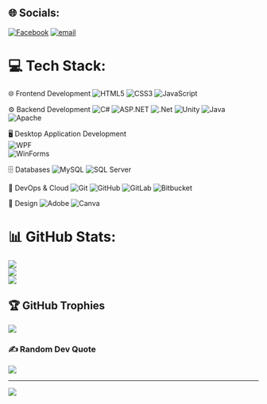 
## 🌐 Socials:
[![Facebook](https://img.shields.io/badge/Facebook-%231877F2.svg?logo=Facebook&logoColor=white)](https://www.facebook.com/ducanh.khuong.1414/) [![email](https://img.shields.io/badge/Email-D14836?logo=gmail&logoColor=white)](mailto:khuongducanh.kda@gmail.com) 

# 💻 Tech Stack:
🌐 Frontend Development
![HTML5](https://img.shields.io/badge/html5-%23E34F26.svg?style=for-the-badge&logo=html5&logoColor=white) ![CSS3](https://img.shields.io/badge/css3-%231572B6.svg?style=for-the-badge&logo=css3&logoColor=white) ![JavaScript](https://img.shields.io/badge/JavaScript-F7DF1E?logo=javascript&logoColor=black&style=for-the-badge)

⚙️ Backend Development
![C#](https://img.shields.io/badge/c%23-%23239120.svg?style=for-the-badge&logo=csharp&logoColor=white) ![ASP.NET](https://img.shields.io/badge/ASP.NET-512BD4?logo=dotnet&logoColor=white&style=for-the-badge) ![.Net](https://img.shields.io/badge/.NET-5C2D91?style=for-the-badge&logo=.net&logoColor=white) ![Unity](https://img.shields.io/badge/unity-%23000000.svg?style=for-the-badge&logo=unity&logoColor=white)
![Java](https://img.shields.io/badge/java-%23ED8B00.svg?style=for-the-badge&logo=openjdk&logoColor=white) ![Apache](https://img.shields.io/badge/apache-%23D42029.svg?style=for-the-badge&logo=apache&logoColor=white)

🖥️ Desktop Application Development  
![WPF](https://img.shields.io/badge/WPF-%235C2D91.svg?style=for-the-badge&logo=.net&logoColor=white)  
![WinForms](https://img.shields.io/badge/WinForms-%235C2D91.svg?style=for-the-badge&logo=windows&logoColor=white)

🗄️ Databases
![MySQL](https://img.shields.io/badge/mysql-4479A1.svg?style=for-the-badge&logo=mysql&logoColor=white) 
![SQL Server](https://img.shields.io/badge/-SQL%20Server-CC2927?logo=microsoft-sql-server&logoColor=white&style=for-the-badge)

🚀 DevOps & Cloud
![Git](https://img.shields.io/badge/git-%23F05033.svg?style=for-the-badge&logo=git&logoColor=white) ![GitHub](https://img.shields.io/badge/github-%23121011.svg?style=for-the-badge&logo=github&logoColor=white) 
![GitLab](https://img.shields.io/badge/gitlab-%23181717.svg?style=for-the-badge&logo=gitlab&logoColor=white) ![Bitbucket](https://img.shields.io/badge/bitbucket-%230047B3.svg?style=for-the-badge&logo=bitbucket&logoColor=white) 

🎨 Design
![Adobe](https://img.shields.io/badge/adobe-%23FF0000.svg?style=for-the-badge&logo=adobe&logoColor=white) 
![Canva](https://img.shields.io/badge/Canva-%2300C4CC.svg?style=for-the-badge&logo=Canva&logoColor=white) 

# 📊 GitHub Stats:
![](https://github-readme-stats.vercel.app/api?username=kdadeptrai&theme=dark&hide_border=false&include_all_commits=false&count_private=false)<br/>
![](https://nirzak-streak-stats.vercel.app/?user=kdadeptrai&theme=dark&hide_border=false)<br/>
![](https://github-readme-stats.vercel.app/api/top-langs/?username=kdadeptrai&theme=dark&hide_border=false&include_all_commits=false&count_private=false&layout=compact)

## 🏆 GitHub Trophies
![](https://github-profile-trophy.vercel.app/?username=kdadeptrai&theme=radical&no-frame=false&no-bg=true&margin-w=4)

### ✍️ Random Dev Quote
![](https://quotes-github-readme.vercel.app/api?type=horizontal&theme=radical)

---
[![](https://visitcount.itsvg.in/api?id=kdadeptrai&icon=0&color=0)](https://visitcount.itsvg.in)

<!-- Proudly created with GPRM ( https://gprm.itsvg.in ) -->
